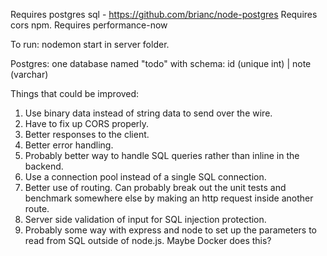 Requires postgres sql - https://github.com/brianc/node-postgres
Requires cors npm.
Requires performance-now

To run:
nodemon start in server folder.

Postgres:
one database named "todo" with schema:
id (unique int) | note (varchar)

Things that could be improved:

1. Use binary data instead of string data to send over the wire.
2. Have to fix up CORS properly.
3. Better responses to the client.
4. Better error handling.
5. Probably better way to handle SQL queries rather than inline in the backend.
6. Use a connection pool instead of a single SQL connection.
7. Better use of routing. Can probably break out the unit tests and benchmark somewhere else by making an http request inside another route.
8. Server side validation of input for SQL injection protection.
9. Probably some way with express and node to set up the parameters to read from SQL outside of node.js. Maybe Docker does this?
